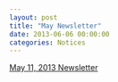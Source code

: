 ```yaml
---
layout: post
title: "May Newsletter"
date: 2013-06-06 00:00:00
categories: Notices
---
```


[ May 11, 2013 Newsletter ](/docs/newsletters/newsletter_130511.pdf)

